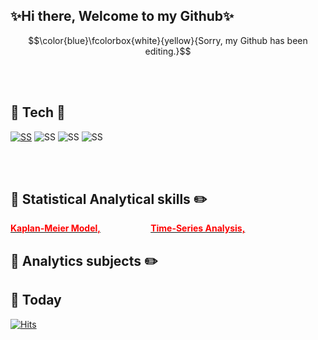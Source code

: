 ## ✨Hi there, Welcome to my Github✨

$$\color{blue}\fcolorbox{white}{yellow}{Sorry, my Github has been editing.}$$

<Br>
<br>



<!--
**sshim4/sshim4** is a ✨ _special_ ✨ repository because its `README.md` (this file) appears on your GitHub profile.

Here are some ideas to get you started:

- 🔭 I’m currently working on ...
- 🌱 I’m currently learning ...
- 👯 I’m looking to collaborate on ...
- 🤔 I’m looking for help with ...
- 💬 Ask me about ...
- 📫 How to reach me: ...
- 😄 Pronouns: ...
- ⚡ Fun fact: ...
-->

## :sparkling_heart: Tech :sparkling_heart:

[![SS](https://img.shields.io/badge/RStudio-276DC3?style=flat-square&logo=R&logoColor=white)](https://github.com/sshim4/Survival-Analysis/blob/main/Applied%20Survival%20Analysis%20Using%20R_4.%20Nonparametric%20Comparison%20of%20Survival%20Distributions.ipynb) ![SS](https://img.shields.io/badge/Python-3776AB?style=flat-square&logo=Python&logoColor=white) ![SS](https://img.shields.io/badge/Latex-008080?style=flat-square&logo=Latex&logoColor=black) ![SS](https://img.shields.io/badge/JupyterNotebook-F37626?style=flat-square&logo=Jupyter&logoColor=white)
  
<br>
<br>
  
## :school: Statistical Analytical skills :pencil2:
<!-- [Kaplan](https://github.com/sshim4/Survival-Analysis/blob/main/Applied%20Survival%20Analysis%20Using%20R_4.%20Nonparametric%20Comparison%20of%20Survival%20Distributions.ipynb) -->

[<span style="color:red">**Kaplan-Meier Model,**</span>](https://github.com/sshim4/Survival-Analysis/blob/main/Applied%20Survival%20Analysis%20Using%20R_3.%20Nonparametric%20Survival%20Curve%20Estimation.ipynb) $\hspace{2cm}$  [<span style="color:red">**Time-Series Analysis,**</span>](https://github.com/sshim4/TIme-Series-Analysis)
  

## :school: Analytics subjects :pencil2:
<!-- [A/B Test, ](https://) -->
  
  
  
  
## :bus: Today
[![Hits](https://hits.seeyoufarm.com/api/count/incr/badge.svg?url=https%3A%2F%2Fgithub.com%2Fsshim4&count_bg=%23BCE79B&title_bg=%230F00BA&icon=&icon_color=%237A1414&title=hits&edge_flat=false)](https://hits.seeyoufarm.com)
